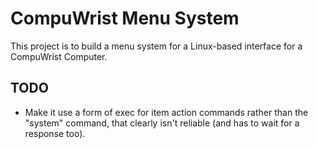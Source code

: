 # CompuWrist Menu System
This project is to build a menu system for a Linux-based interface for a CompuWrist Computer.

## TODO
* Make it use a form of exec for item action commands rather than the "system" command, that clearly isn't reliable (and has to wait for a response too).
